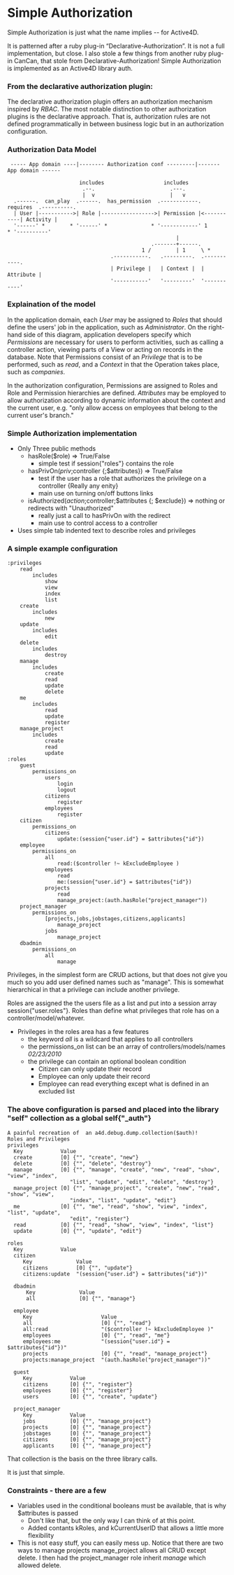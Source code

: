 # Simple Authorization

Simple Authorization is just what the name implies -- for Active4D.

It is patterned after a ruby plug-in “Declarative-Authorization”. It is not a full implementation, but close. I also stole a few things from another ruby plug-in CanCan, that stole from Declarative-Authorization! Simple Authorization is implemented as an Active4D library auth.


### From the declarative authorization plugin:

The declarative authorization plugin offers an authorization mechanism inspired 
by _RBAC_.  The most notable distinction to other authorization plugins is the
declarative approach.  That is, authorization rules are not defined
programmatically in between business logic but in an authorization configuration.



### Authorization Data Model

	 ----- App domain ----|-------- Authorization conf ---------|------- App domain ------

	                       includes                   includes
	                        .--.                        .---.
	                        |  v                        |   v
	  .------.  can_play  .------.  has_permission  .------------.  requires  .----------.
	  | User |----------->| Role |----------------->| Permission |<-----------| Activity |
	  '------' *        * '------' *              * '------------' 1        * '----------'
	                                                      |
	                                              .-------+------.
	                                           1 /        | 1     \ *
	                                 .-----------.   .---------.  .-----------.
	                                 | Privilege |   | Context |  | Attribute |
	                                 '-----------'   '---------'  '-----------'


### Explaination of the model

In the application domain, each *User* may be assigned to *Roles* that should 
define the users' job in the application, such as _Administrator_.  On the 
right-hand side of this diagram, application developers specify which *Permissions* 
are necessary for users to perform activities, such as calling a controller action,
viewing parts of a View or acting on records in the database.  Note that
Permissions consist of an *Privilege* that is to be performed, such as _read_, 
and a *Context* in that the Operation takes place, such as _companies_.

In the authorization configuration, Permissions are assigned to Roles and Role
and Permission hierarchies are defined.  *Attributes* may be employed to allow
authorization according to dynamic information about the context and the
current user, e.g. "only allow access on employees that belong to the
current user's branch."

### Simple Authorization implementation

* Only Three public methods
	* hasRole($role) => True/False
		* simple test if session{"roles"} contains the role
	* hasPrivOn($priv;$controller {;$attributes}) => True/False
		* test if the user has a role that authorizes the privilege on a controller {Really any enity}
		* main use on turning on/off buttons links
	* isAuthorized($action;$controller;$attributes {; $exclude}) => nothing or redirects with "Unauthorized"
		* really just a call to hasPrivOn with the redirect
		* main use to control access to a controller
* Uses simple tab indented text to describe roles and privileges

### A simple example configuration
	:privileges
		read
			includes
				show
				view
				index
				list
		create
			includes
				new
		update
			includes
				edit
		delete
			includes
				destroy
		manage
			includes
				create
				read
				update
				delete
		me
			includes
				read
				update
				register
		manage_project
			includes
				create
				read
				update
	:roles
		guest
			permissions_on
				users
					login
					logout
				citizens
					register
				employees
					register
		citizen
			permissions_on
				citizens
					update:(session{"user.id"} = $attributes{"id"})
		employee
			permissions_on
				all
					read:($controller !~ kExcludeEmployee )
				employees
					read
					me:(session{"user.id"} = $attributes{"id"})
				projects
					read
					manage_project:(auth.hasRole("project_manager"))
		project_manager
			permissions_on
				[projects,jobs,jobstages,citizens,applicants]
					manage_project
				jobs
					manage_project
		dbadmin
			permissions_on
				all
					manage

Privileges, in the simplest form are CRUD actions, but that does not give you much so you add user defined names
such as "manage". This is somewhat hierarchical in that a privilege can include another privilege.

Roles are assigned the the users file as a list and put into a session array session{"user.roles"}. Roles 
than define what privileges that role has on a controller/model/whatever.

* Privileges in the roles area has a few features
	* the keyword *all* is a wildcard that applies to all controllers
	* the permissions\_on list can be an array of controllers/models/names _02/23/2010_
	* the privilege can contain an optional boolean condition
		* Citizen can only update their record
		* Employee can only update their record
		* Employee can read everything except what is defined in an excluded list



### The above configuration is parsed and placed into the library "self" collection as a global self{"_auth"}

	A painful recreation of  an a4d.debug.dump.collection($auth)!
	Roles and Privileges
	privileges
	  Key            Value
	  create         [0] {"", "create", "new"}
	  delete         [0] {"", "delete", "destroy"}
	  manage         [0] {"", "manage", "create", "new", "read", "show", "view", "index", 
	                    "list", "update", "edit", "delete", "destroy"}
	  manage_project [0] {"", "manage_project", "create", "new", "read", "show", "view",
	                    "index", "list", "update", "edit"}
	  me             [0] {"", "me", "read", "show", "view", "index", "list", "update",
	                    "edit", "register"}
	  read           [0] {"", "read", "show", "view", "index", "list"}
	  update         [0] {"", "update", "edit"}

	roles
	  Key            Value
	  citizen
	     Key              Value
	     citizens         [0] {"", "update"}
	     citizens:update  "(session{"user.id"} = $attributes{"id"})"

	  dbadmin
	      Key              Value
	      all              [0] {"", "manage"}

	  employee
	     Key                      Value
	     all                      [0] {"", "read"}
	     all:read                 "($controller !~ kExcludeEmployee )"
	     employees                [0] {"", "read", "me"}
	     employees:me             "(session{"user.id"} = $attributes{"id"})"
	     projects                 [0] {"", "read", "manage_project"}
	     projects:manage_project  "(auth.hasRole("project_manager"))"

	  guest
	     Key            Value
	     citizens       [0] {"", "register"}
	     employees      [0] {"", "register"}
	     users          [0] {"", "create", "update"}

	  project_manager
	     Key            Value
	     jobs           [0] {"", "manage_project"}
	     projects       [0] {"", "manage_project"}
	     jobstages      [0] {"", "manage_project"}
	     citizens       [0] {"", "manage_project"}
	     applicants     [0] {"", "manage_project"}

That collection is the basis on the three library calls.

It is just that simple.

### Constraints - there are a few

* Variables used in the conditional booleans must be available, that is why $attributes is passed
	- Don't like that, but the only way I can think of at this point.
	- Added contants kRoles, and kCurrentUserID that allows a little more flexibility
* This is not easy stuff, you can easily mess up. Notice that there are two ways to manage projects
	manage\_project allows all CRUD except delete. I then had the project_manager role inherit *manage*
	which allowed delete.
